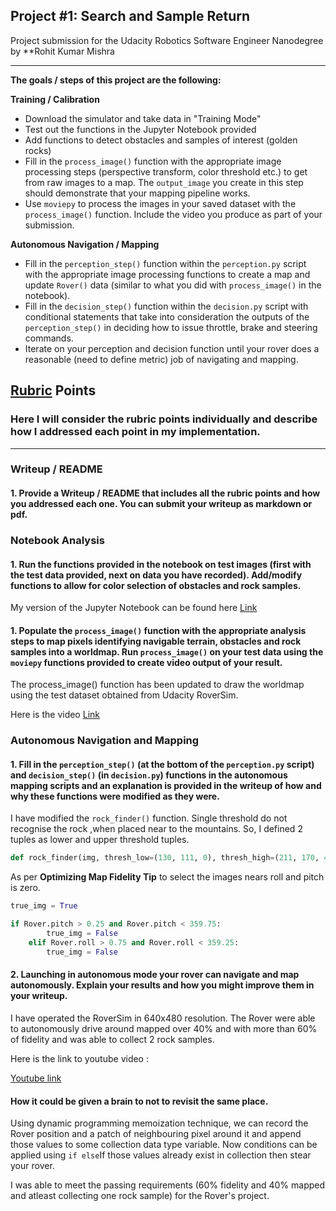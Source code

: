 ## Project #1: Search and Sample Return
Project submission for the Udacity Robotics Software Engineer Nanodegree by **Rohit Kumar Mishra

---


**The goals / steps of this project are the following:**  

**Training / Calibration**  

* Download the simulator and take data in "Training Mode"
* Test out the functions in the Jupyter Notebook provided
* Add functions to detect obstacles and samples of interest (golden rocks)
* Fill in the `process_image()` function with the appropriate image processing steps (perspective transform, color threshold etc.) to get from raw images to a map.  The `output_image` you create in this step should demonstrate that your mapping pipeline works.
* Use `moviepy` to process the images in your saved dataset with the `process_image()` function.  Include the video you produce as part of your submission.

**Autonomous Navigation / Mapping**

* Fill in the `perception_step()` function within the `perception.py` script with the appropriate image processing functions to create a map and update `Rover()` data (similar to what you did with `process_image()` in the notebook). 
* Fill in the `decision_step()` function within the `decision.py` script with conditional statements that take into consideration the outputs of the `perception_step()` in deciding how to issue throttle, brake and steering commands. 
* Iterate on your perception and decision function until your rover does a reasonable (need to define metric) job of navigating and mapping.  


## [Rubric](https://review.udacity.com/#!/rubrics/916/view) Points
### Here I will consider the rubric points individually and describe how I addressed each point in my implementation.  

---
### Writeup / README

#### 1. Provide a Writeup / README that includes all the rubric points and how you addressed each one.  You can submit your writeup as markdown or pdf.  



### Notebook Analysis
#### 1. Run the functions provided in the notebook on test images (first with the test data provided, next on data you have recorded). Add/modify functions to allow for color selection of obstacles and rock samples.

My version of the Jupyter Notebook can be found here <a href="https://github.com/rohit0453/Udacity-RoboND-Project-1-search-and-sample-return/blob/master/RoboND-Rover-Project-master-RohitKumarMishra/code/Rover_Project_Test_Notebook_Rohit_Kumar_Mishra.ipynb">Link</a>



#### 1. Populate the `process_image()` function with the appropriate analysis steps to map pixels identifying navigable terrain, obstacles and rock samples into a worldmap.  Run `process_image()` on your test data using the `moviepy` functions provided to create video output of your result. 
The process_image() function has been updated to draw the worldmap using the test dataset obtained from Udacity RoverSim. 

Here is the video
<a href="https://github.com/rohit0453/Udacity-RoboND-Project-1-search-and-sample-return/blob/master/RoboND-Rover-Project-master-RohitKumarMishra/output/test_mapping_Rohit.mp4" >Link</a>
### Autonomous Navigation and Mapping

#### 1. Fill in the `perception_step()` (at the bottom of the `perception.py` script) and `decision_step()` (in `decision.py`) functions in the autonomous mapping scripts and an explanation is provided in the writeup of how and why these functions were modified as they were.

I have modified the `rock_finder()` function. Single threshold do not recognise the rock ,when placed near to the mountains. So, I defined 2 tuples as lower and upper threshold tuples.

```python
def rock_finder(img, thresh_low=(130, 111, 0), thresh_high=(211, 170, 40))
```

As per **Optimizing Map Fidelity Tip** to select the images nears roll and pitch is zero.

```python
true_img = True

if Rover.pitch > 0.25 and Rover.pitch < 359.75:
        true_img = False
    elif Rover.roll > 0.75 and Rover.roll < 359.25:
        true_img = False
```
#### 2. Launching in autonomous mode your rover can navigate and map autonomously.  Explain your results and how you might improve them in your writeup.  
I have operated the RoverSim in 640x480 resolution. The Rover were able to autonomously drive around mapped over 40% and with more than 60% of fidelity and
was able to collect 2 rock samples.

Here is the link to youtube video :

<a href="https://www.youtube.com/watch?v=xkWSE77J100">Youtube link</a>

#### How it could be given a brain to not to revisit the same place.
Using dynamic programming memoization technique, we can record the Rover position and a patch of neighbouring pixel around it and append those values to some collection data type variable. Now conditions can be applied using `if else`If those values already exist in collection then stear your rover.


I was able to meet the passing requirements (60% fidelity and 40% mapped and atleast collecting one rock sample) for the Rover's project.

